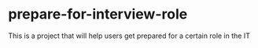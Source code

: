 # prepare-for-interview-role
This is a project that will help users get prepared for a certain role in the IT 
